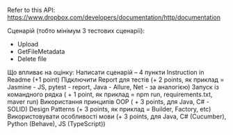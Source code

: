 Refer to this API: https://www.dropbox.com/developers/documentation/http/documentation

Сценарій (тобто мінімум 3 тестових сценарії):
- Upload
- GetFileMetadata
- Delete file

Що впливає на оцінку:
Написати сценарій – 4 пункти
Instruction in Readme (+1 point)
Підключити Report для тестів (+ 2 points, як приклад = Jasmine - JS, pytest - report, Java - Allure, Net - за аналогією)
Запуск із командного рядка ( + 1 point, як приклад = npm run, requirements.txt, maver run)
Використання принципів OOP ( + 3 points, для Java, C# - SOLID)
Design Patterns (+ 3 points, як приклад = Builder, Factory, etc)
Використовувати особливості мови (+ 3 points, для Java, C# (Cucumber), Python (Behave), JS (TypeScript))
